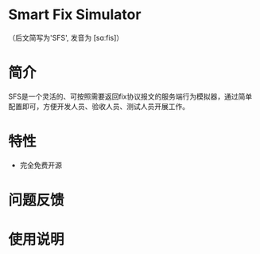 Smart Fix Simulator
============
（后文简写为'SFS', 发音为 [sɑːfis]）

# 简介
SFS是一个灵活的、可按照需要返回fix协议报文的服务端行为模拟器，通过简单配置即可，方便开发人员、验收人员、测试人员开展工作。

# 特性
* 完全免费开源
# 问题反馈

# 使用说明




